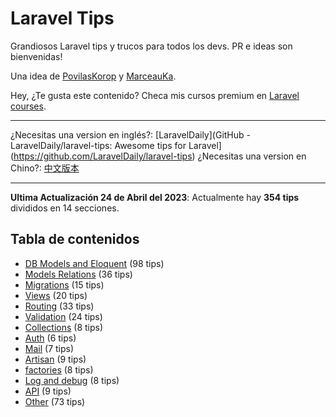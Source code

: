 # Laravel Tips

Grandiosos Laravel tips y  trucos para todos los devs. PR e ideas son bienvenidas!

Una  idea  de  [PovilasKorop](https://github.com/PovilasKorop) y [MarceauKa](https://github.com/MarceauKa).

Hey,  ¿Te gusta este contenido?  Checa mis cursos premium en  [Laravel courses](https://laraveldaily.com/courses?utm_source=github&utm_campaign=laravel-tips).

---

¿Necesitas una version en inglés?:
[LaravelDaily](GitHub - LaravelDaily/laravel-tips: Awesome tips for Laravel](https://github.com/LaravelDaily/laravel-tips)
¿Necesitas una version en Chino?:
[中文版本](https://github.com/Lysice/laravel-tips-chinese/blob/master/README-zh.md)

---
**Ultima Actualización 24 de Abril del 2023**: Actualmente hay  **354 tips** divididos en 14 secciones.

## Tabla de contenidos

- [DB Models and Eloquent](db-models-and-eloquent.md) (98 tips)
- [Models Relations](models-relations.md) (36 tips)
- [Migrations](migrations.md) (15 tips)
- [Views](views.md) (20 tips)
- [Routing](routing.md) (33 tips)
- [Validation](validation.md) (24 tips)
- [Collections](collections.md) (8 tips)
- [Auth](auth.md) (6 tips)
- [Mail](mail.md) (7 tips)
- [Artisan](artisan.md) (9 tips)
- [factories](factories.md) (8 tips)
- [Log and debug](log-and-debug.md) (8 tips)
- [API](api.md) (9 tips)
- [Other](other.md) (73 tips)
